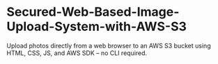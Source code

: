 # Secured-Web-Based-Image-Upload-System-with-AWS-S3
Upload photos directly from a web browser to an AWS S3 bucket using HTML, CSS, JS, and AWS SDK – no CLI required.
